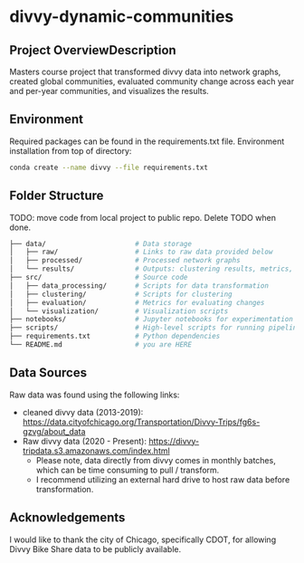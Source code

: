 # divvy-dynamic-communities

## Project OverviewDescription
Masters course project that transformed divvy data into network graphs, created global communities, 
evaluated community change across each year and per-year communities, and visualizes the results. 

## Environment
Required packages can be found in the requirements.txt file. Environment installation from top of directory:
```bash
conda create --name divvy --file requirements.txt
```

## Folder Structure
TODO: move code from local project to public repo. Delete TODO when done.

```bash
├── data/                      # Data storage
│   ├── raw/                   # Links to raw data provided below
│   ├── processed/             # Processed network graphs
│   └── results/               # Outputs: clustering results, metrics, and visualizations
├── src/                       # Source code
│   ├── data_processing/       # Scripts for data transformation
│   ├── clustering/            # Scripts for clustering
│   ├── evaluation/            # Metrics for evaluating changes
│   └── visualization/         # Visualization scripts
├── notebooks/                 # Jupyter notebooks for experimentation
├── scripts/                   # High-level scripts for running pipelines
├── requirements.txt           # Python dependencies
└── README.md                  # you are HERE
```

## Data Sources

Raw data was found using the following links:
* cleaned divvy data (2013-2019): https://data.cityofchicago.org/Transportation/Divvy-Trips/fg6s-gzvg/about_data
* Raw divvy data (2020 - Present): https://divvy-tripdata.s3.amazonaws.com/index.html
  * Please note, data directly from divvy comes in monthly batches, which can be time consuming to pull / transform.
  * I recommend utilizing an external hard drive to host raw data before transformation.

## Acknowledgements
I would like to thank the city of Chicago, specifically CDOT, for allowing Divvy Bike Share data to be publicly 
available. 